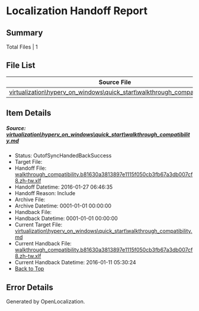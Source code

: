 # <a name='report-top'></a> Localization Handoff Report

## Summary
 Total Files | 1

## File List
 Source File | Status | Details 
 ----------- | ------ | ------- 
 [virtualization\hyperv_on_windows\quick_start\walkthrough_compatibility.md](https://github.com/OpenLocalizationOrg/hyperV/blob/23e48ea25ff4d667f2d21fe0551f12b76acc336e/virtualization/hyperv_on_windows/quick_start/walkthrough_compatibility.md) | OutofSyncHandedBackSuccess | [Details](#dd010998c268d7bfa0bc922a7e67c7f6a7feb6b1182)

## Item Details
##### <a name='dd010998c268d7bfa0bc922a7e67c7f6a7feb6b1182'></a> Source: [virtualization\hyperv_on_windows\quick_start\walkthrough_compatibility.md](https://github.com/OpenLocalizationOrg/hyperV/blob/23e48ea25ff4d667f2d21fe0551f12b76acc336e/virtualization/hyperv_on_windows/quick_start/walkthrough_compatibility.md)
* Status: OutofSyncHandedBackSuccess
* Target File: 
* Handoff File: [walkthrough_compatibility.b81630a3813897e1115f050cb3fb67a3db007cf8.zh-tw.xlf](https://github.com/OpenLocalizationOrg/olhandoff/blob/c69ba35bb67cd36b77dd07c7096ad11812511996/ol-handoff/OpenLocalizationOrg/hyperV.zh-tw/master/walkthrough_compatibility.b81630a3813897e1115f050cb3fb67a3db007cf8.zh-tw.xlf)
* Handoff Datetime: 2016-01-27 06:46:35
* Handoff Reason: Include
* Archive File: 
* Archive Datetime: 0001-01-01 00:00:00
* Handback File: 
* Handback Datetime: 0001-01-01 00:00:00
* Current Target File: [virtualization\hyperv_on_windows\quick_start\walkthrough_compatibility.md](https://github.com/OpenLocalizationOrg/hyperV.zh-tw/blob/192aad52ec9cd6d13541daecbe66300ab25a8bf9/virtualization/hyperv_on_windows/quick_start/walkthrough_compatibility.md)
* Current Handback File: [walkthrough_compatibility.b81630a3813897e1115f050cb3fb67a3db007cf8.zh-tw.xlf](https://github.com/OpenLocalizationOrg/olhandback/blob/23b7cc78a121cc16a17caf613e5be1a5d8876d1e/ol-handback/OpenLocalizationOrg/hyperV.zh-tw/master/walkthrough_compatibility.b81630a3813897e1115f050cb3fb67a3db007cf8.zh-tw.xlf)
* Current Handback Datetime: 2016-01-11 05:30:24
* [Back to Top](#report-top)


## Error Details

Generated by OpenLocalization.
